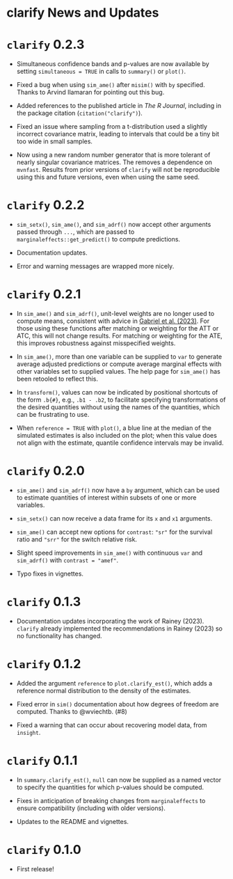 clarify News and Updates
======

# `clarify` 0.2.3

* Simultaneous confidence bands and p-values are now available by setting `simultaneous = TRUE` in calls to `summary()` or `plot()`.

* Fixed a bug when using `sim_ame()` after `misim()` with `by` specified. Thanks to Arvind Ilamaran for pointing out this bug.

* Added references to the published article in *The R Journal*, including in the package citation (`citation("clarify")`).

* Fixed an issue where sampling from a t-distribution used a slightly incorrect covariance matrix, leading to intervals that could be a tiny bit too wide in small samples.

* Now using a new random number generator that is more tolerant of nearly singular covariance matrices. The removes a dependence on `mvnfast`. Results from prior versions of `clarify` will not be reproducible using this and future versions, even when using the same seed.

# `clarify` 0.2.2

* `sim_setx()`, `sim_ame()`, and `sim_adrf()` now accept other arguments passed through `...`, which are passed to `marginaleffects::get_predict()` to compute predictions.

* Documentation updates.

* Error and warning messages are wrapped more nicely.

# `clarify` 0.2.1

* In `sim_ame()` and `sim_adrf()`, unit-level weights are no longer used to compute means, consistent with advice in [Gabriel et al. (2023)](https://doi.org/10.1002/sim.9969). For those using these functions after matching or weighting for the ATT or ATC, this will not change results. For matching or weighting for the ATE, this improves robustness against misspecified weights.

* In `sim_ame()`, more than one variable can be supplied to `var` to generate average adjusted predictions or compute average marginal effects with other variables set to supplied values. The help page for `sim_ame()` has been retooled to reflect this.

* In `transform()`, values can now be indicated by positional shortcuts of the form `.b{#}`, e.g., `.b1 - .b2`, to facilitate specifying transformations of the desired quantities without using the names of the quantities, which can be frustrating to use.

* When `reference = TRUE` with `plot()`, a blue line at the median of the simulated estimates is also included on the plot; when this value does not align with the estimate, quantile confidence intervals may be invalid.

# `clarify` 0.2.0

* `sim_ame()` and `sim_adrf()` now have a `by` argument, which can be used to estimate quantities of interest within subsets of one or more variables.

* `sim_setx()` can now receive a data frame for its `x` and `x1` arguments.

* `sim_ame()` can accept new options for `contrast`: `"sr"` for the survival ratio and `"srr"` for the switch relative risk.

* Slight speed improvements in `sim_ame()` with continuous `var` and `sim_adrf()` with `contrast = "amef"`.

* Typo fixes in vignettes.

# `clarify` 0.1.3

* Documentation updates incorporating the work of Rainey (2023). `clarify` already implemented the recommendations in Rainey (2023) so no functionality has changed.

# `clarify` 0.1.2

* Added the argument `reference` to `plot.clarify_est()`, which adds a reference normal distribution to the density of the estimates.

* Fixed error in `sim()` documentation about how degrees of freedom are computed. Thanks to @wviechtb. (#8)

* Fixed a warning that can occur about recovering model data, from `insight`.

# `clarify` 0.1.1

* In `summary.clarify_est()`, `null` can now be supplied as a named vector to specify the quantities for which p-values should be computed.

* Fixes in anticipation of breaking changes from `marginaleffects` to ensure compatibility (including with older versions).

* Updates to the README and vignettes.

# `clarify` 0.1.0

* First release!

